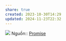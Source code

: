 ```yaml
---
share: true
created: 2023-10-30T14:29
updated: 2024-11-23T22:32
---
```

![](https://javascript.info/article/promise-basics/promise-resolve-reject.svg)
Nguồn:: [Promise](https://javascript.info/promise-basics)